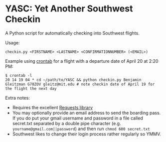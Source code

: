 YASC: Yet Another Southwest Checkin
========================

A Python script for automatically checking into Southwest flights.

Usage:

`checkin.py <FIRSTNAME> <LASTNAME> <CONFIRMATIONNUMBER> (<EMAIL>)`

Example using [crontab](http://unixhelp.ed.ac.uk/CGI/man-cgi?crontab+5) for a flight with a departure date of April 20 at 2:20 PM:

    $ crontab -l
    20 14 19 04 * cd ~/path/to/YASC && python checkin.py Benjamin Gleitzman G78ZOV gleitz@mit.edu # note checkin date of April 19 for the flight the next day

Extra notes:

*   Requires the excellent [Requests library](http://docs.python-requests.org/)
*   You may optionally provide an email address to send the boarding pass. If you do put your gmail username and password in a file called secret.txt separated by a double pipe character (e.g. `yourname@gmail.com||password`) and then run `chmod 600 secret.txt`
*   Southwest likes to change their login process rather regularly so YMMV.
